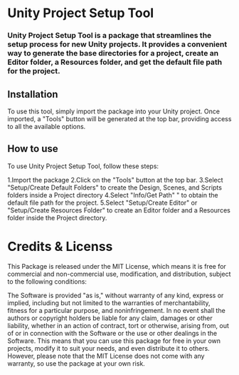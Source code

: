 # Unity Project Setup Tool #
### Unity Project Setup Tool is a package that streamlines the setup process for new Unity projects. It provides a convenient way to generate the base directories for a project, create an Editor folder, a Resources folder, and get the default file path for the project. ###

## Installation ##
To use this tool, simply import the package into your Unity project. Once imported, a "Tools" button will be generated at the top bar, providing access to all the available options.

## How to use ## 
To use Unity Project Setup Tool, follow these steps:

1.Import the package
2.Click on the "Tools" button at the top bar.
3.Select "Setup/Create Default Folders" to create the Design, Scenes, and Scripts folders inside a Project directory
4.Select "Info/Get Path" " to obtain the default file path for the project.
5.Select "Setup/Create Editor" or "Setup/Create Resources Folder" to create an Editor folder and a Resources folder inside the Project directory.


# Credits & Licenss #
This Package is released under the MIT License, which means it is free for commercial and non-commercial use, modification, and distribution, subject to the following conditions:

The Software is provided "as is," without warranty of any kind, express or implied, including but not limited to the warranties of merchantability, fitness for a particular purpose, and noninfringement. In no event shall the authors or copyright holders be liable for any claim, damages or other liability, whether in an action of contract, tort or otherwise, arising from, out of or in connection with the Software or the use or other dealings in the Software. This means that you can use this package for free in your own projects, modify it to suit your needs, and even distribute it to others. However, please note that the MIT License does not come with any warranty, so use the package at your own risk.
